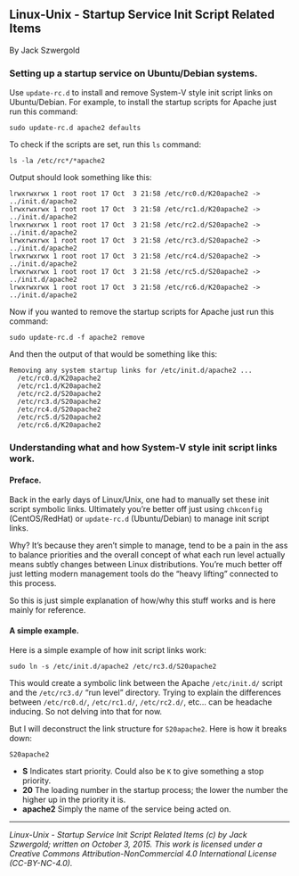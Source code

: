 ## Linux-Unix - Startup Service Init Script Related Items

By Jack Szwergold

### Setting up a startup service on Ubuntu/Debian systems.

Use `update-rc.d` to install and remove System-V style init script links on Ubuntu/Debian. For example, to install the startup scripts for Apache just run this command:

	sudo update-rc.d apache2 defaults

To check if the scripts are set, run this `ls` command:

	ls -la /etc/rc*/*apache2

Output should look something like this:

	lrwxrwxrwx 1 root root 17 Oct  3 21:58 /etc/rc0.d/K20apache2 -> ../init.d/apache2
	lrwxrwxrwx 1 root root 17 Oct  3 21:58 /etc/rc1.d/K20apache2 -> ../init.d/apache2
	lrwxrwxrwx 1 root root 17 Oct  3 21:58 /etc/rc2.d/S20apache2 -> ../init.d/apache2
	lrwxrwxrwx 1 root root 17 Oct  3 21:58 /etc/rc3.d/S20apache2 -> ../init.d/apache2
	lrwxrwxrwx 1 root root 17 Oct  3 21:58 /etc/rc4.d/S20apache2 -> ../init.d/apache2
	lrwxrwxrwx 1 root root 17 Oct  3 21:58 /etc/rc5.d/S20apache2 -> ../init.d/apache2
	lrwxrwxrwx 1 root root 17 Oct  3 21:58 /etc/rc6.d/K20apache2 -> ../init.d/apache2

Now if you wanted to remove the startup scripts for Apache just run this command:

	sudo update-rc.d -f apache2 remove

And then the output of that would be something like this:

	Removing any system startup links for /etc/init.d/apache2 ...
	  /etc/rc0.d/K20apache2
	  /etc/rc1.d/K20apache2
	  /etc/rc2.d/S20apache2
	  /etc/rc3.d/S20apache2
	  /etc/rc4.d/S20apache2
	  /etc/rc5.d/S20apache2
	  /etc/rc6.d/K20apache2

### Understanding what and how System-V style init script links work.

#### Preface.

Back in the early days of Linux/Unix, one had to manually set these init script symbolic links. Ultimately you’re better off just using `chkconfig` (CentOS/RedHat) or `update-rc.d` (Ubuntu/Debian) to manage init script links.

Why? It’s because they aren’t simple to manage, tend to be a pain in the ass to balance priorities and the overall concept of what each run level actually means subtly changes between Linux distributions. You’re much better off just letting modern management tools do the “heavy lifting” connected to this process.

So this is just simple explanation of how/why this stuff works and is here mainly for reference. 

#### A simple example.

Here is a simple example of how init script links work:

	sudo ln -s /etc/init.d/apache2 /etc/rc3.d/S20apache2

This would create a symbolic link between the Apache `/etc/init.d/` script  and the `/etc/rc3.d/` “run level” directory. Trying to explain the differences between `/etc/rc0.d/`, `/etc/rc1.d/`, `/etc/rc2.d/`, etc… can be headache inducing. So not delving into that for now.

But I will deconstruct the link structure for `S20apache2`. Here is how it breaks down:

    S20apache2

- **S** Indicates start priority. Could also be `K` to give something a stop priority.
- **20** The loading number in the startup process; the lower the number the higher up in the priority it is.
- **apache2** Simply the name of the service being acted on.

***

*Linux-Unix - Startup Service Init Script Related Items (c) by Jack Szwergold; written on October 3, 2015. This work is licensed under a Creative Commons Attribution-NonCommercial 4.0 International License (CC-BY-NC-4.0).*